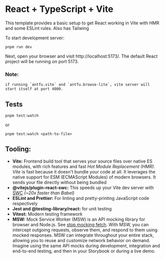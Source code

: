 # React + TypeScript + Vite

This template provides a basic setup to get React working in Vite with HMR and some ESLint rules. Also has Tailwing

To start development server:

```
pnpm run dev
```

Next, open your browser and visit http://localhost:5173/. The default React project will be running on port 5173.

### Note:

    if running `antfu.vite` and `antfu.browse-lite`, vite server will start itself at port 4000.

## Tests

```
pnpm test:watch

```

or

```
pnpm test:watch <path-to-file>

```

## Tooling:

- **Vite:** Frontend build tool that serves your source files over native ES modules, with rich features and fast _Hot Module Replacement (HMR)_. _Vite_ is fast because it doesn't bundle your code at all. It leverages the native support for ESM (ECMAScript Modules) of modern browsers. It sends your file directly without being bundled
- **@vitejs/plugin-react-swc:** This speeds up your Vite dev server with [SWC](https://swc.rs/) _(~20x faster than Babel)_
- **ESLint and Prettier:** For linting and pretty-printing JavaScript code respectively
- **Jest and @testing-library/react:** for unit testing
- **Vitest:** Modern testing framework
- **MSW:** Mock Service Worker (MSW) is an API mocking library for browser and Node.js. See [stop mocking fetch](https://kentcdodds.com/blog/stop-mocking-fetch). With MSW, you can intercept outgoing requests, observe them, and respond to them using mocked responses. MSW can integrate throughout your entire stack, allowing you to reuse and customize network behavior on demand. Imagine using the same API mocks during development, integration and end-to-end testing, and then in your Storybook or during a live demo.
